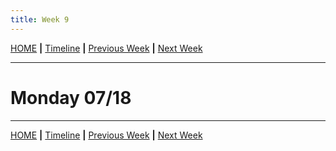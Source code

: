 ```yaml
---
title: Week 9
---
```


[HOME](https://arungaonkar.github.io/HPCC-Causality/) **|**
[Timeline](https://arungaonkar.github.io/HPCC-Causality/index.html#timeline) **|**
[Previous Week](https://arungaonkar.github.io/HPCC-Causality/week8.html) **|**
[Next Week](https://arungaonkar.github.io/HPCC-Causality/week10.html)

---

# Monday 07/18

---

[HOME](https://arungaonkar.github.io/HPCC-Causality/) **|**
[Timeline](https://arungaonkar.github.io/HPCC-Causality/index.html#timeline) **|**
[Previous Week](https://arungaonkar.github.io/HPCC-Causality/week8.html) **|**
[Next Week](https://arungaonkar.github.io/HPCC-Causality/week10.html)
